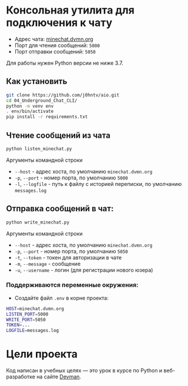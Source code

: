 # Консольная утилита для подключения к чату

- Адрес чата: [minechat.dvmn.org](http://minechat.dvmn.org/)
- Порт для чтения сообщений: `5000`
- Порт отправки сообщений: `5050`

Для работы нужен Python версии не ниже 3.7.

## Как установить

```bash
git clone https://github.com/j0hntv/aio.git
cd 04_Underground_Chat_CLI/
python -m venv env
. env/bin/activate
pip install -r requirements.txt
```

## Чтение сообщений из чата
```bash
python listen_minechat.py
```
Аргументы командной строки

- `--host` - адрес хоста, по умолчанию `minechat.dvmn.org`
- `-p`, `--port` - номер порта, по умолчанию `5000`
- `-l`, `--logfile` - путь к файлу с историей переписки, по умолчанию `messages.log`

## Отправка сообщений в чат:

```bash
python write_minechat.py
```
Аргументы командной строки

- `--host` - адрес хоста, по умолчанию `minechat.dvmn.org`
- `-p`, `--port` - номер порта, по умолчанию `5050`
- `-t`, `--token` - токен для авторизации в чате
- `-m`, `--message` - сообщение
- `-u`, `--username` - логин (для регистрации нового юзера)

### Поддерживаются переменные окружения:
- Создайте файл ```.env``` в корне проекта:
```bash
HOST=minechat.dvmn.org
LISTEN_PORT=5000
WRITE_PORT=5050
TOKEN=...
LOGFILE=messages.log
```

# Цели проекта

Код написан в учебных целях — это урок в курсе по Python и веб-разработке на сайте [Devman](https://dvmn.org).
